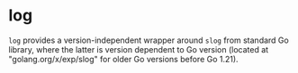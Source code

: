# log

`log` provides a version-independent wrapper around `slog` from standard Go library, where the latter is version dependent to Go version (located at "golang.org/x/exp/slog" for older Go versions before Go 1.21).